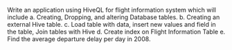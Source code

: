 Write an application using HiveQL for flight information system which will include a. Creating, Dropping, and altering Database tables. b. Creating an external Hive table. c. Load table with data, insert new values and field in the table, Join tables with Hive d. Create index on Flight Information Table e. Find the average departure delay per day in 2008.